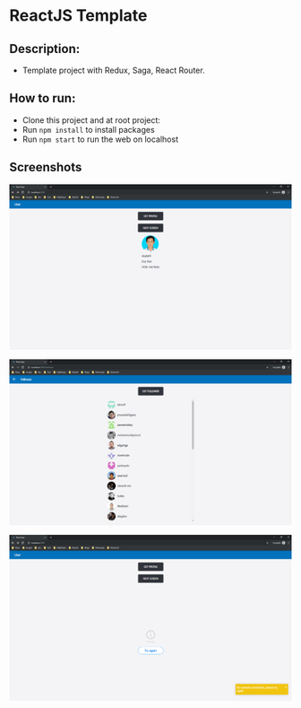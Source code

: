 # ReactJS Template

## Description:
* Template project with Redux, Saga, React Router.

## How to run:
* Clone this project and at root project:
* Run `npm install` to install packages
* Run `npm start` to run the web on localhost

## Screenshots
![default](screenshots/2.PNG)

![default](screenshots/3.PNG)

![default](screenshots/1.PNG)

